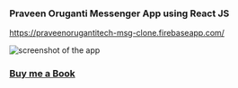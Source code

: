 ### Praveen Oruganti Messenger App using React JS
https://praveenorugantitech-msg-clone.firebaseapp.com/


![screenshot of the app](https://raw.githubusercontent.com/praveenorugantitech/praveenorugantitech-reactjs/master/0_Projects/praveenorugantitech-messenger-app/src/images/screenshot.PNG "Messenger App")


### [Buy me a Book](https://bit.ly/388sUbE)



